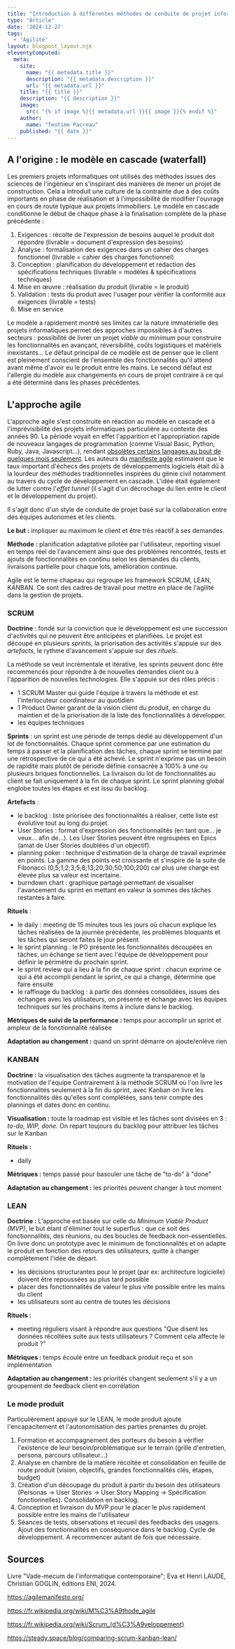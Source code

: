 ```yaml
---
title: "Introduction à différentes méthodes de conduite de projet informatique"
type: "Article"
date: '2024-12-27'
tags: 
  - 'Agilité'
layout: blogpost_layout.njk
eleventyComputed:
  meta:
    site:
      name: "{{ metadata.title }}"
      description: "{{ metadata.description }}"
      url: "{{ metadata.url }}"
    title: "{{ title }}"
    description: "{{ description }}"
    image:
      src: "{% if image %}{{ metadata.url }}{{ image }}{% endif %}"
    author:
      name: "Teotime Pacreau"
    published: "{{ date }}"
---
```


## A l'origine : le modèle en cascade (waterfall)

Les premiers projets informatiques ont utilisés des méthodes issues des sciences de l'ingénieur en s'inspirant des manières de mener un projet de construction. Cela a introduit une culture de la contrainte due à des coûts importants en phase de réalisation et à l'impossibilité de modifier l'ouvrage en cours de route typique aux projets immobiliers.
Le modèle en cascade conditionne le début de chaque phase à la finalisation complète de la phase précédente :

1. Exigences : récolte de l'expression de besoins auquel le produit doit répondre (livrable = document d'expression des besoins)
2. Analyse : formalisation des exigences dans un cahier des charges fonctionnel (livrable = cahier des charges fonctionnel)
3. Conception : planification du développement et rédaction des spécifications techniques (livrable = modèles & spécifications techniques)
4. Mise en œuvre : réalisation du produit (livrable = le produit)
5. Validation : tests du produit avec l'usager pour vérifier la conformité aux exigences (livrable = tests)
6. Mise en service

Le modèle a rapidement montré ses limites car la nature immatérielle des projets informatiques permet des approches impossibles à d'autres secteurs : possibilité de livrer un projet *viable au minimum* pour construire les fonctionnalités en avançant, réversibilité, coûts logistiques et matériels inexistants...
Le défaut principal de ce modèle est de penser que le client est pleinement conscient de l'ensemble des fonctionnalités qu'il attend avant même d'avoir eu le produit entre les mains. Le second défaut est l'allergie du modèle aux changements en cours de projet contraire à ce qui a été déterminé dans les phases précédentes.

## L'approche agile

L'approche agile s'est construite en réaction au modèle en cascade et à l'imprévisibilité des projets informatiques particulière au contexte des années 90. La période voyait en effet l'apparition et l'appropriation rapide de nouveaux langages de programmation (comme Visual Basic, Python, Ruby, Java, Javascript...), rendant [obsolètes certains langages au bout de quelques mois seulement](https://en.wikipedia.org/wiki/Timeline_of_programming_languages#1990s).
Les auteurs du [manifeste agile](https://agilemanifesto.org/) estimaient que le taux important d'échecs des projets de développements logiciels était dû à la lourdeur des méthodes traditionnelles inspirées du génie civil notamment au travers du cycle de développement en cascade.
L'idée était également de lutter contre l'*effet tunnel* (il s'agit d'un décrochage du lien entre le client et le développement du projet).

Il s'agit donc d'un style de conduite de projet basé sur la collaboration entre des équipes autonomes et les clients.

**Le but :** impliquer au maximum le client et être très réactif à ses demandes.

**Méthode :** planification adaptative pilotée par l'utilisateur, reporting visuel en temps réel de l'avancement ainsi que des problèmes rencontrés, tests et ajouts de fonctionnalités en continu selon les demandes du clients, livraisons partielle pour chaque lots, amélioration continue.

Agile est le terme chapeau qui regroupe les framework SCRUM, LEAN, KANBAN. Ce sont des cadres de travail pour mettre en place de l'agilité dans la gestion de projets.

### SCRUM

**Doctrine** : fondé sur la conviction que le développement est une succession d'activités qui ne peuvent être anticipées et planifiées.
Le projet est découpé en plusieurs *sprints*, la priorisation des activités s'appuie sur des *artefacts*, le rythme d'avancement s'appuie sur des *rituels*.

La méthode se veut incrémentale et itérative, les sprints peuvent donc être recommencés pour répondre à de nouvelles demandes client ou à l'apparition de nouvelles technologies.
Elle s'appuie sur des rôles précis :

- 1 SCRUM Master qui guide l'équipe à travers la méthode et est l'interlocuteur coordinateur au quotidien
- 1 Product Owner garant de la vision client du produit, en charge du maintien et de la priorisation de la liste des fonctionnalités à développer.
- les équipes techniques

**Sprints** : un sprint est une période de temps dédié au développement d'un lot de fonctionnalités.
Chaque sprint commence par une estimation du temps à passer et la planification des tâches, chaque sprint se termine par une rétrospective de ce qui a été achevé. Le sprint n'exprime pas un besoin de rapidité mais plutôt de période définie consacrée à 100% à une ou plusieurs briques fonctionnelles.
La livraison du lot de fonctionnalités au client se fait uniquement à la fin de chaque sprint.
Le sprint planning global englobe toutes les étapes et est issu du backlog.

**Artefacts** :

- le backlog : liste priorisée des fonctionnalités à réaliser, cette liste est évolutive tout au long du projet.
- User Stories : format d'expression des fonctionnalités (en tant que... je veux... afin de...). Les User Stories peuvent être regroupées en Epics (amat de User Stories doublées d'un objectif).
- planning poker : technique d'estimation de la charge de travail exprimée en points. La gamme des points est croissante et s'inspire de la suite de Fibonacci (0,5;1;2;3;5;8;13;20;30;50;100;200) car plus une charge est élevée plus sa valeur est incertaine.
- burndown chart : graphique partagé permettant de visualiser l'avancement du sprint en mettant en valeur la sommes des tâches restantes à faire.

**Rituels** :

- le daily : meeting de 15 minutes tous les jours où chacun explique les tâches réalisées de la journée précédente, les problèmes bloquants et les tâches qui seront faites le jour présent
- le sprint planning : le PO présente les fonctionnalités découpées en tâches, un échange se tient avec l'équipe de développement pour définir le périmètre du prochain sprint.
- le sprint review qui a lieu à la fin de chaque sprint : chacun exprime ce qui a été accompli pendant le sprint, ce qui a changé, détermine que faire ensuite
- le raffinage du backlog : à partir des données consolidées, issues des échanges avec les utilisateurs, on présente et échange avec les équipes techniques sur les prochains items à inclure dans le backlog.

**Métriques de suivi de la performance :** temps pour accomplir un sprint et ampleur de la fonctionnalité réalisée

**Adaptation au changement :** quand un sprint démarre on ajoute/enlève rien

### KANBAN

**Doctrine :** la visualisation des tâches augmente la transparence et la motivation de l'équipe
Contrairement à la méthode SCRUM où l'on livre les fonctionnalités seulement à la fin du sprint, avec Kanban on livre les fonctionnalités dès qu'elles sont complétées, sans tenir compte des plannings et dates donc en continu.

**Visualisation :** toute la roadmap est visible et les tâches sont divisées en 3 : *to-do, WIP, done.* On repart toujours du backlog pour attribuer les tâches sur le Kanban

**Rituels :**

- daily

**Métriques :** temps passé pour basculer une tâche de "to-do" à "done"

**Adaptation au changement :** les priorités peuvent changer à tout moment

### LEAN

**Doctrine :** L'approche est basée sur celle du *Minimum Viable Product (MVP)*, le but étant d'éliminer tout le superflus : que ce soit des fonctionnalités, des réunions, ou des boucles de feedback non-essentielles.
On livre donc un prototype avec le minimum de fonctionnalités et on adapte le produit en fonction des retours des utilisateurs, quitte à changer complètement l'idée de départ.

- les décisions structurantes pour le projet (par ex: architecture logicielle) doivent être repoussées au plus tard possible
- placer des fonctionnalités de valeur le plus vite possible entre les mains du client
- les utilisateurs sont au centre de toutes les décisions

**Rituels :**

- meeting réguliers visant à répondre aux questions "Que disent les données récoltées suite aux tests utilisateurs ? Comment cela affecte le produit ?"

**Métriques :** temps écoulé entre un feedback produit reçu et son implémentation

**Adaptation au changement :** les priorités changent seulement s'il y a un groupement de feedback client en corrélation

### Le mode produit

Particulièrement appuyé sur le LEAN, le mode produit ajoute l'encapacitement et l'autonomisation des parties prenantes du projet.

1. Formation et accompagnement des porteurs du besoin à vérifier l'existence de leur besoin/problématique sur le terrain (grille d'entretien, persona, parcours utilisateur...)
2. Analyse en chambre de la matière récoltée et consolidation en feuille de route produit (vision, objectifs, grandes fonctionnalités clés, étapes, budget)
3. Création d'un découpage du produit à partir du besoin des utilisateurs (Personas -> User Stories -> User Story Mapping -> Spécification fonctionnelles). Consolidation en backlog.
4. Conception et livraison du MVP pour le placer le plus rapidement possible entre les mains de l'utilisateur
5. Séances de tests, observations et recueil des feedbacks des usagers. Ajout des fonctionnalités en conséquence dans le backlog. Cycle de développement. A recommencer autant de fois que nécessaire.

## Sources

Livre "Vade-mecum de l'informatique contemporaine"; Eva et Henri LAUDE, Christian GOGLIN, éditions ENI, 2024.

<https://agilemanifesto.org/>

<https://fr.wikipedia.org/wiki/M%C3%A9thode_agile>

<https://fr.wikipedia.org/wiki/Scrum_(d%C3%A9veloppement)>

<https://steady.space/blog/comparing-scrum-kanban-lean/>
